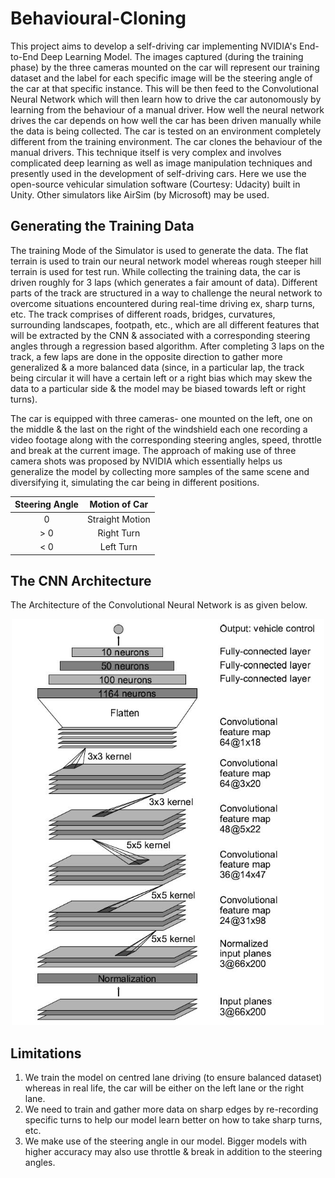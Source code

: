 # Behavioural-Cloning

This project aims to develop a self-driving car implementing NVIDIA's End-to-End Deep Learning Model. The images captured (during the training phase) by the three cameras mounted on the car will represent our training dataset and the label for each specific image will be the steering angle of the car at that specific instance. This will be then feed to the Convolutional Neural Network which will then learn how to drive the car autonomously by learning from the behaviour of a manual driver. How well the neural network drives the car depends on how well the car has been driven manually while the data is being collected. The car is tested on an environment completely different from the training environment. The car clones the behaviour of the manual drivers. This technique itself is very complex and involves complicated deep learning as well as image manipulation techniques and presently used in the development of self-driving cars. Here we use the open-source vehicular simulation software (Courtesy: Udacity) built in Unity. Other simulators like AirSim (by Microsoft) may be used.

## Generating the Training Data

The training Mode of the Simulator is used to generate the data. The flat terrain is used to train our neural network model whereas rough steeper hill terrain is used for test run. While collecting the training data, the car is driven roughly for 3 laps (which generates a fair amount of data). Different parts of the track are structured in a way to challenge the neural network to overcome situations encountered during real-time driving ex, sharp turns, etc. The track comprises of different roads, bridges, curvatures, surrounding landscapes, footpath, etc., which are all different features that will be extracted by the CNN & associated with a corresponding steering angles through a regression based algorithm. After completing 3 laps on the track, a few laps are done in the opposite direction to gather more generalized & a more balanced data (since, in a particular lap, the track being circular it will have a certain left or a right bias which may skew the data to a particular side & the model may be biased towards left or right turns).

The car is equipped with three cameras- one mounted on the left, one on the middle & the last on the right of the windshield each one recording a video footage along with the corresponding steering angles, speed, throttle and break at the current image. The approach of making use of three camera shots was proposed by NVIDIA which essentially helps us generalize the model by collecting more samples of the same scene and diversifying it, simulating the car being in different positions.


   | Steering Angle |  Motion of Car  |
   | :------------: |  :-----------:  |
   |        0       | Straight Motion |
   |       > 0      |    Right Turn   |
   |       < 0      |    Left Turn    |
   

## The CNN Architecture 

The Architecture of the Convolutional Neural Network is as given below.

<p align="center">
    <img width="500" height="650" src = 'https://github.com/aviralchharia/Behavioral-Cloning/blob/master/CNN%20Architecture.JPG?raw=true'
</p>


## Limitations

1. We train the model on centred lane driving (to ensure balanced dataset) whereas in real life, the car will be either on the left lane or the right lane. 
2. We need to train and gather more data on sharp edges by re-recording specific turns to help our model learn better on how to take sharp turns, etc. 
3. We make use of the steering angle in our model. Bigger models with higher accuracy may also use throttle & break in addition to the steering angles.
